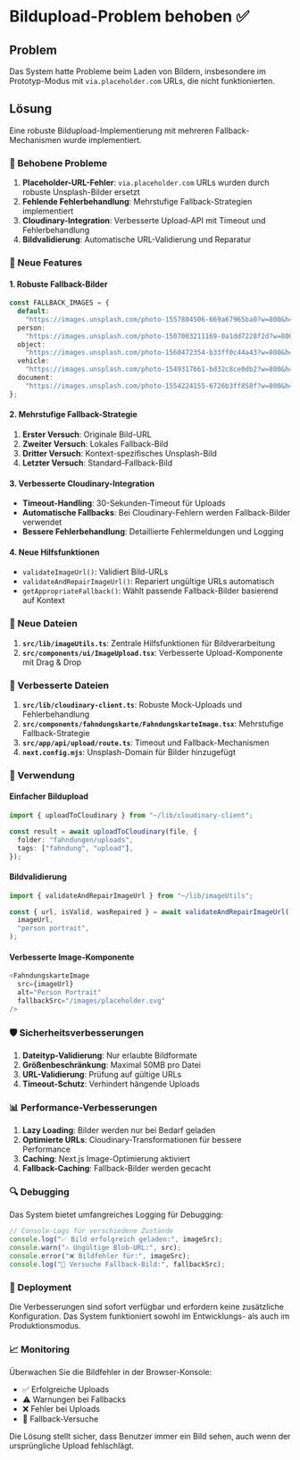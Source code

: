 # Bildupload-Problem behoben ✅

## Problem

Das System hatte Probleme beim Laden von Bildern, insbesondere im Prototyp-Modus mit `via.placeholder.com` URLs, die nicht funktionierten.

## Lösung

Eine robuste Bildupload-Implementierung mit mehreren Fallback-Mechanismen wurde implementiert.

### 🔧 Behobene Probleme

1. **Placeholder-URL-Fehler**: `via.placeholder.com` URLs wurden durch robuste Unsplash-Bilder ersetzt
2. **Fehlende Fehlerbehandlung**: Mehrstufige Fallback-Strategien implementiert
3. **Cloudinary-Integration**: Verbesserte Upload-API mit Timeout und Fehlerbehandlung
4. **Bildvalidierung**: Automatische URL-Validierung und Reparatur

### 🚀 Neue Features

#### 1. Robuste Fallback-Bilder

```typescript
const FALLBACK_IMAGES = {
  default:
    "https://images.unsplash.com/photo-1557804506-669a67965ba0?w=800&h=600&fit=crop&crop=center",
  person:
    "https://images.unsplash.com/photo-1507003211169-0a1dd7228f2d?w=800&h=600&fit=crop&crop=center",
  object:
    "https://images.unsplash.com/photo-1560472354-b33ff0c44a43?w=800&h=600&fit=crop&crop=center",
  vehicle:
    "https://images.unsplash.com/photo-1549317661-bd32c8ce0db2?w=800&h=600&fit=crop&crop=center",
  document:
    "https://images.unsplash.com/photo-1554224155-6726b3ff858f?w=800&h=600&fit=crop&crop=center",
};
```

#### 2. Mehrstufige Fallback-Strategie

1. **Erster Versuch**: Originale Bild-URL
2. **Zweiter Versuch**: Lokales Fallback-Bild
3. **Dritter Versuch**: Kontext-spezifisches Unsplash-Bild
4. **Letzter Versuch**: Standard-Fallback-Bild

#### 3. Verbesserte Cloudinary-Integration

- **Timeout-Handling**: 30-Sekunden-Timeout für Uploads
- **Automatische Fallbacks**: Bei Cloudinary-Fehlern werden Fallback-Bilder verwendet
- **Bessere Fehlerbehandlung**: Detaillierte Fehlermeldungen und Logging

#### 4. Neue Hilfsfunktionen

- `validateImageUrl()`: Validiert Bild-URLs
- `validateAndRepairImageUrl()`: Repariert ungültige URLs automatisch
- `getAppropriateFallback()`: Wählt passende Fallback-Bilder basierend auf Kontext

### 📁 Neue Dateien

1. **`src/lib/imageUtils.ts`**: Zentrale Hilfsfunktionen für Bildverarbeitung
2. **`src/components/ui/ImageUpload.tsx`**: Verbesserte Upload-Komponente mit Drag & Drop

### 🔄 Verbesserte Dateien

1. **`src/lib/cloudinary-client.ts`**: Robuste Mock-Uploads und Fehlerbehandlung
2. **`src/components/fahndungskarte/FahndungskarteImage.tsx`**: Mehrstufige Fallback-Strategie
3. **`src/app/api/upload/route.ts`**: Timeout und Fallback-Mechanismen
4. **`next.config.mjs`**: Unsplash-Domain für Bilder hinzugefügt

### 🎯 Verwendung

#### Einfacher Bildupload

```typescript
import { uploadToCloudinary } from "~/lib/cloudinary-client";

const result = await uploadToCloudinary(file, {
  folder: "fahndungen/uploads",
  tags: ["fahndung", "upload"],
});
```

#### Bildvalidierung

```typescript
import { validateAndRepairImageUrl } from "~/lib/imageUtils";

const { url, isValid, wasRepaired } = await validateAndRepairImageUrl(
  imageUrl,
  "person portrait",
);
```

#### Verbesserte Image-Komponente

```typescript
<FahndungskarteImage
  src={imageUrl}
  alt="Person Portrait"
  fallbackSrc="/images/placeholder.svg"
/>
```

### 🛡️ Sicherheitsverbesserungen

1. **Dateityp-Validierung**: Nur erlaubte Bildformate
2. **Größenbeschränkung**: Maximal 50MB pro Datei
3. **URL-Validierung**: Prüfung auf gültige URLs
4. **Timeout-Schutz**: Verhindert hängende Uploads

### 📊 Performance-Verbesserungen

1. **Lazy Loading**: Bilder werden nur bei Bedarf geladen
2. **Optimierte URLs**: Cloudinary-Transformationen für bessere Performance
3. **Caching**: Next.js Image-Optimierung aktiviert
4. **Fallback-Caching**: Fallback-Bilder werden gecacht

### 🔍 Debugging

Das System bietet umfangreiches Logging für Debugging:

```typescript
// Console-Logs für verschiedene Zustände
console.log("✅ Bild erfolgreich geladen:", imageSrc);
console.warn("⚠️ Ungültige Blob-URL:", src);
console.error("❌ Bildfehler für:", imageSrc);
console.log("🔄 Versuche Fallback-Bild:", fallbackSrc);
```

### 🚀 Deployment

Die Verbesserungen sind sofort verfügbar und erfordern keine zusätzliche Konfiguration. Das System funktioniert sowohl im Entwicklungs- als auch im Produktionsmodus.

### 📈 Monitoring

Überwachen Sie die Bildfehler in der Browser-Konsole:

- ✅ Erfolgreiche Uploads
- ⚠️ Warnungen bei Fallbacks
- ❌ Fehler bei Uploads
- 🔄 Fallback-Versuche

Die Lösung stellt sicher, dass Benutzer immer ein Bild sehen, auch wenn der ursprüngliche Upload fehlschlägt.
